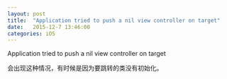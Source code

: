 ```yaml
---
layout: post
title:  "Application tried to push a nil view controller on target"
date:   2015-12-7 13:46:00
categories: iOS
---
```


Application tried to push a nil view controller on target

会出现这种情况，有时候是因为要跳转的类没有初始化。
